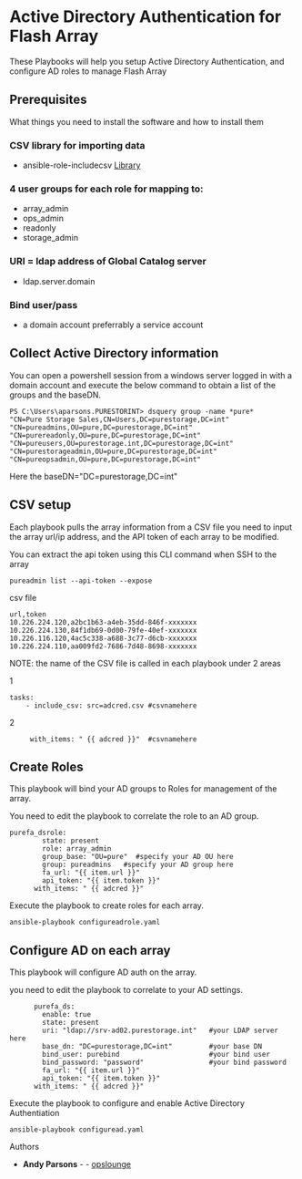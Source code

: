 

# Active Directory Authentication for Flash Array

These Playbooks will help you setup Active Directory Authentication, and configure AD roles to manage Flash Array


## Prerequisites

What things you need to install the software and how to install them

### CSV library for importing data

- ansible-role-includecsv [Library](https://github.com/mkouhei/ansible-role-includecsv)

### 4 user groups for each role for mapping to:

- array_admin
- ops_admin
- readonly
- storage_admin

### URI = ldap address of Global Catalog server
- ldap.server.domain

### Bind user/pass
- a domain account preferrably a service account

## Collect Active Directory information

You can open a powershell session from a windows server logged in with a domain account and 
execute the below command to obtain a list of the groups and the baseDN. 

```
PS C:\Users\aparsons.PURESTORINT> dsquery group -name *pure*
"CN=Pure Storage Sales,CN=Users,DC=purestorage,DC=int"
"CN=pureadmins,OU=pure,DC=purestorage,DC=int"
"CN=purereadonly,OU=pure,DC=purestorage,DC=int"
"CN=pureusers,OU=purestorage.int,DC=purestorage,DC=int"
"CN=purestorageadmin,OU=pure,DC=purestorage,DC=int"
"CN=pureopsadmin,OU=pure,DC=purestorage,DC=int"
``` 
Here the baseDN="DC=purestorage,DC=int"

## CSV setup


Each playbook pulls the array information from a CSV file
you need to input the array url/ip address, and the API token of each array to be modified. 

You can extract the api token using this CLI command when SSH to the array

```
pureadmin list --api-token --expose
```
csv file 
```
url,token
10.226.224.120,a2bc1b63-a4eb-35dd-846f-xxxxxxx
10.226.224.130,84f1db69-0d00-79fe-40ef-xxxxxxx
10.226.116.120,4ac5c338-a688-3c77-d6cb-xxxxxxx
10.226.224.110,aa009fd2-7686-7d48-8698-xxxxxxx
```
NOTE: the name of the CSV file is called in each playbook under 2 areas

1
```
tasks:
    - include_csv: src=adcred.csv #csvnamehere
```
2
```
     with_items: " {{ adcred }}"  #csvnamehere
```


## Create Roles

This playbook will bind your AD groups to Roles for management of the array.

You need to edit the playbook to correlate the role to an AD group. 

```
purefa_dsrole:
        state: present
        role: array_admin 
        group_base: "OU=pure"  #specify your AD OU here
        group: pureadmins   #specify your AD group here
        fa_url: "{{ item.url }}"
        api_token: "{{ item.token }}"
      with_items: " {{ adcred }}"
```
Execute the playbook to create roles for each array. 

```
ansible-playbook configureadrole.yaml

```

## Configure AD on each array

This playbook will configure AD auth on the array. 

you need to edit the playbook to correlate to your AD settings. 

```
      purefa_ds:
        enable: true
        state: present
        uri: "ldap://srv-ad02.purestorage.int"   #your LDAP server here
        base_dn: "DC=purestorage,DC=int"         #your base DN
        bind_user: purebind                      #your bind user
        bind_password: "password"                #your bind password
        fa_url: "{{ item.url }}"
        api_token: "{{ item.token }}"
      with_items: " {{ adcred }}"
```

Execute the playbook to configure and enable Active Directory Authentiation

```
ansible-playbook configuread.yaml
```

Authors

* **Andy Parsons** - - [opslounge](https://github.com/opslounge)

